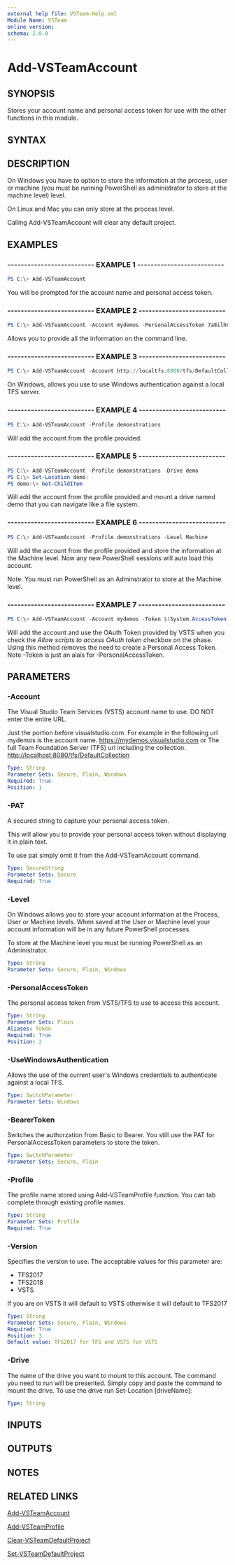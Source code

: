 ```yaml
---
external help file: VSTeam-Help.xml
Module Name: VSTeam
online version:
schema: 2.0.0
---
```


# Add-VSTeamAccount

## SYNOPSIS

Stores your account name and personal access token for use with the other
functions in this module.

## SYNTAX

## DESCRIPTION

On Windows you have to option to store the information at the process, user or machine (you must be running PowerShell as administrator to store at the machine level) level.

On Linux and Mac you can only store at the process level.

Calling Add-VSTeamAccount will clear any default project.

## EXAMPLES

### -------------------------- EXAMPLE 1 --------------------------

```PowerShell
PS C:\> Add-VSTeamAccount
```

You will be prompted for the account name and personal access token.

### -------------------------- EXAMPLE 2 --------------------------

```PowerShell
PS C:\> Add-VSTeamAccount -Account mydemos -PersonalAccessToken 7a8ilh6db4aforlrnrqmdrxdztkjvcc4uhlh5vgbmgap3mziwnga
```

Allows you to provide all the information on the command line.

### -------------------------- EXAMPLE 3 --------------------------

```PowerShell
PS C:\> Add-VSTeamAccount -Account http://localtfs:8080/tfs/DefaultCollection -UseWindowsAuthentication
```

On Windows, allows you use to use Windows authentication against a local TFS server.

### -------------------------- EXAMPLE 4 --------------------------

```PowerShell
PS C:\> Add-VSTeamAccount -Profile demonstrations
```

Will add the account from the profile provided.

### -------------------------- EXAMPLE 5 --------------------------

```PowerShell
PS C:\> Add-VSTeamAccount -Profile demonstrations -Drive demo
PS C:\> Set-Location demo:
PS demo:\> Get-ChildItem
```

Will add the account from the profile provided and mount a drive named demo that you can navigate like a file system.

### -------------------------- EXAMPLE 6 --------------------------

```PowerShell
PS C:\> Add-VSTeamAccount -Profile demonstrations -Level Machine
```

Will add the account from the profile provided and store the information at the Machine level. Now any new PowerShell sessions will auto load this account.

Note: You must run PowerShell as an Adminstrator to store at the Machine level.

### -------------------------- EXAMPLE 7 --------------------------

```PowerShell
PS C:\> Add-VSTeamAccount -Account mydemos -Token $(System.AccessToken) -BearerToken
```

Will add the account and use the OAuth Token provided by VSTS when you check the *Allow scripts to access OAuth token* checkbox on the phase. Using this method removes the need to create a Personal Access Token. Note -Token is just an alais for -PersonalAccessToken.  

## PARAMETERS

### -Account

The Visual Studio Team Services (VSTS) account name to use.
DO NOT enter the entire URL.

Just the portion before visualstudio.com. For example in the
following url mydemos is the account name.
<https://mydemos.visualstudio.com>
or
The full Team Foundation Server (TFS) url including the collection.
<http://localhost:8080/tfs/DefaultCollection>

```yaml
Type: String
Parameter Sets: Secure, Plain, Windows
Required: True
Position: 1
```

### -PAT

A secured string to capture your personal access token.

This will allow you to provide your personal access token without displaying it in plain text.

To use pat simply omit it from the Add-VSTeamAccount command.

```yaml
Type: SecureString
Parameter Sets: Secure
Required: True
```

### -Level

On Windows allows you to store your account information at the Process, User or Machine levels.
When saved at the User or Machine level your account information will be in any future PowerShell processes.

To store at the Machine level you must be running PowerShell as an Administrator.

```yaml
Type: String
Parameter Sets: Secure, Plain, Windows
```

### -PersonalAccessToken

The personal access token from VSTS/TFS to use to access this account.

```yaml
Type: String
Parameter Sets: Plain
Aliases: Token
Required: True
Position: 2
```

### -UseWindowsAuthentication

Allows the use of the current user's Windows credentials to authenticate against a local TFS.

```yaml
Type: SwitchParameter
Parameter Sets: Windows
```

### -BearerToken

Switches the authorzation from Basic to Bearer.  You still use the PAT for PersonalAccessToken parameters to store the token.

```yaml
Type: SwitchParameter
Parameter Sets: Secure, Plain
```

### -Profile

The profile name stored using Add-VSTeamProfile function. You can tab complete through existing profile names.

```yaml
Type: String
Parameter Sets: Profile
Required: True
```

### -Version

Specifies the version to use. The acceptable values for this parameter are:

- TFS2017
- TFS2018
- VSTS

If you are on VSTS it will default to VSTS otherwise it will default to TFS2017

```yaml
Type: String
Parameter Sets: Secure, Plain, Windows
Required: True
Position: 3
Default value: TFS2017 for TFS and VSTS for VSTS
```

### -Drive

The name of the drive you want to mount to this account. The command you need to run will be presented. Simply copy and paste the command to mount the drive. To use the drive run Set-Location [driveName]:

```yaml
Type: String
```

## INPUTS

## OUTPUTS

## NOTES

## RELATED LINKS

[Add-VSTeamAccount](Add-VSTeamAccount.md)

[Add-VSTeamProfile](Add-VSTeamProfile.md)

[Clear-VSTeamDefaultProject](Clear-VSTeamDefaultProject.md)

[Set-VSTeamDefaultProject](Set-VSTeamDefaultProject.md)